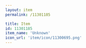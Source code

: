 ```yaml
---
layout: item
permalink: /11301185

title: Item
id: 11301185
item_name: 'Unknown'
icon_url: 'item/icon/11300695.png'
---
```

